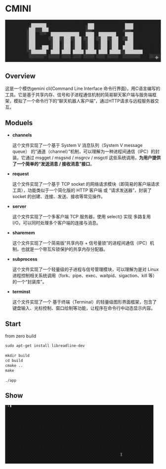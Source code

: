 # CMINI
![logo](./img/logo.png)
## Overview
这是一个模仿gemini cli(Command Line Interface 命令行界面)，用C语言编写的工具。它是基于共享内存、信号和子进程通信机制的简易聊天客户端与服务端框架，模拟了一个命令行下的“聊天机器人客户端”，通过HTTP请求与远程服务器交互。

## Moduels
- **channels**

    这个文件实现了一个基于 System V 消息队列（System V message queue） 的“通道（channel）”机制，可以理解为一种进程间通信（IPC）的封装。它通过 msgget / msgsnd / msgrcv / msgctl 这些系统调用，**为用户提供了一个简单的“发送消息 / 接收消息”接口**。

- **request**

    这个文件实现了一个基于 TCP socket 的网络请求模块（即简易的客户端请求工具），功能类似于一个简化版的 HTTP 客户端 或 “请求发送器”，封装了 socket 的创建、连接、发送、接收等常见操作。

- **server**

    这个文件实现了一个多客户端 TCP 服务器，使用 select() 实现 多路复用 I/O，可以同时处理多个客户端的连接与消息。

- **sharemem**

    这个文件实现了一个简易版“共享内存 + 信号量锁”的进程间通信（IPC）机制，也就是一个带互斥锁保护的共享内存分配器。

- **subprocess**

    这个文件实现了一个轻量级的子进程与信号管理模块，可以理解为是对 Linux 进程控制相关系统调用（fork、pipe、exec、waitpid、sigaction、kill 等）的一个“封装库”。

- **terminst**

    这个文件实现了一个 基于终端（Terminal）的轻量级图形界面框架，包含了键盘输入、光标控制、窗口绘制等功能，让程序在命令行中动态显示内容。

## Start
from zero build
```
sudo apt-get install libreadline-dev

mkdir build
cd build
cmake ..
make

./app
```

## Show
![show](./img/show.gif?raw=true)

